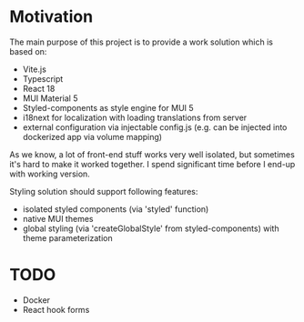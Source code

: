 # Motivation

The main purpose of this project is to provide a work solution which is based on:
* Vite.js
* Typescript
* React 18
* MUI Material 5  
* Styled-components as style engine for MUI 5
* i18next for localization with loading translations from server
* external configuration via injectable config.js (e.g. can be injected into dockerized app via volume mapping)

As we know, a lot of front-end stuff works very well isolated, but sometimes it's hard to make it worked together. I spend significant time before I end-up with working version.

Styling solution should support following features:
* isolated styled components (via 'styled' function)
* native MUI themes
* global styling (via 'createGlobalStyle' from styled-components) with theme parameterization

# TODO

* Docker
* React hook forms

